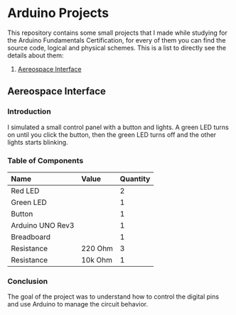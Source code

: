 # Arduino Projects

This repository contains some small projects that I made while studying for the Arduino Fundamentals Certification, for every of them you can find the source code, logical and physical schemes. This is a list to directly see the details about them:
1. [Aereospace Interface](#aereospace-interface)

## Aereospace Interface

### Introduction
I simulated a small control panel with a button and lights. A green LED turns on until you click the button, then the green LED turns off and the other lights starts blinking.

### Table of Components
| Name | Value | Quantity |
| :------ | :------ | :------ |
| Red LED |  | 2 |
| Green LED |  | 1 |
| Button |  | 1 |
| Arduino UNO Rev3 |  | 1 |
| Breadboard |  | 1 |
| Resistance | 220 Ohm | 3 |
| Resistance | 10k Ohm | 1 |

### Conclusion
The goal of the project was to understand how to control the digital pins and use Arduino to manage the circuit behavior. 
